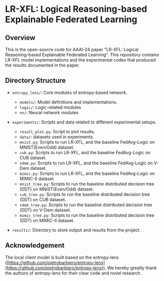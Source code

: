 # LR-XFL: Logical Reasoning-based Explainable Federated Learning

## Overview

This is the open-source code for AAAI-24 paper "LR-XFL: Logical Reasoning-based Explainable Federated Learning". This repository contains LR-XFL model implementations and the experimental codes that produced the results documented in the paper.

## Directory Structure

- `entropy_lens/`: Core modules of entropy-based network.
  - `models/`: Model definitions and implementations.
  - `logic/`: Logic-related modules
  - `nn/`: Neural network modules
  
- `experiments/`: Scripts and data related to different experimental setups.
  - `result_plot.py`: Script to plot results.
  - `data/`: datasets used in experiments.
  - `mnist.py`: Scripts to run LR-XFL, and the baseline FedAvg-Logic on MNIST(Even/Odd) dataset.
  - `cub.py`: Scripts to run LR-XFL, and the baseline FedAvg-Logic on CUB dataset.
  - `vdem.py`: Scripts to run LR-XFL, and the baseline FedAvg-Logic on V-Dem dataset.
  - `mimic.py`: Scripts to run LR-XFL, and the baseline FedAvg-Logic on MIMIC-II dataset.
  - `mnist_tree.py`: Scripts to run the baseline distributed decision tree (DDT) on MNIST(Even/Odd) dataset.
  - `cub_tree.py`: Scripts to run the baseline distributed decision tree (DDT) on CUB dataset.
  - `vdem_tree.py`: Scripts to run the baseline distributed decision tree (DDT) on V-Dem dataset.
  - `mimic_tree.py`: Scripts to run the baseline distributed decision tree (DDT) on MIMIC-II dataset.
  
- `results/`: Directory to store output and results from the project.

## Acknowledgement

The local client model is built based on the entropy-lens ([https://github.com/pietrobarbiero/entropy-lens](https://github.com/pietrobarbiero/entropy-lens)). We hereby greatly thank the authors of entropy-lens for their clear code and novel research.



